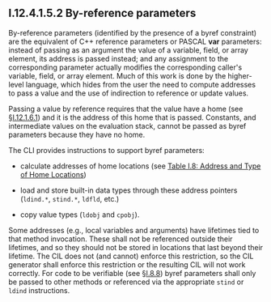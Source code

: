 ## I.12.4.1.5.2 By-reference parameters

By-reference parameters (identified by the presence of a byref constraint) are the equivalent of C++ reference parameters or PASCAL **var** parameters: instead of passing as an argument the value of a variable, field, or array element, its address is passed instead; and any assignment to the corresponding parameter actually modifies the corresponding caller's variable, field, or array element. Much of this work is done by the higher-level language, which hides from the user the need to compute addresses to pass a value and the use of indirection to reference or update values.

Passing a value by reference requires that the value have a home (see §[I.12.1.6.1](#todo-missing-hyperlink)) and it is the address of this home that is passed. Constants, and intermediate values on the evaluation stack, cannot be passed as byref parameters because they have no home.

The CLI provides instructions to support byref parameters:

 * calculate addresses of home locations (see [Table I.8: Address and Type of Home Locations](#todo-missing-hyperlink))

 * load and store built-in data types through these address pointers (`ldind.*`, `stind.*`, `ldfld`, etc.)

 * copy value types (`ldobj` and `cpobj`).

Some addresses (e.g., local variables and arguments) have lifetimes tied to that method invocation. These shall not be referenced outside their lifetimes, and so they should not be stored in locations that last beyond their lifetime. The CIL does not (and cannot) enforce this restriction, so the CIL generator shall enforce this restriction or the resulting CIL will not work correctly. For code to be verifiable (see §[I.8.8](#todo-missing-hyperlink)) byref parameters shall only be passed to other methods or referenced via the appropriate `stind` or `ldind` instructions.
